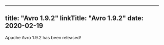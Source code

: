 
---
title: "Avro 1.9.2"
linkTitle: "Avro 1.9.2"
date: 2020-02-19
---

Apache Avro 1.9.2 has been released!
